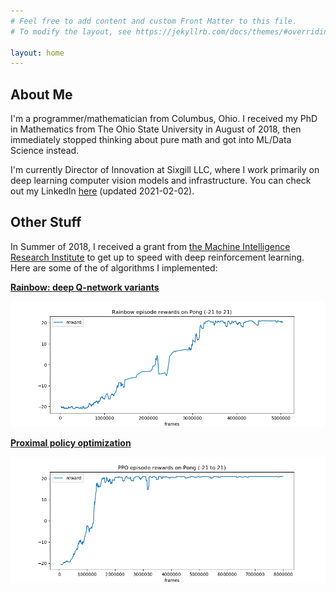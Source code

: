 ```yaml
---
# Feel free to add content and custom Front Matter to this file.
# To modify the layout, see https://jekyllrb.com/docs/themes/#overriding-theme-defaults

layout: home
---
```


## About Me

I'm a programmer/mathematician from Columbus, Ohio.  I received my PhD in Mathematics from The Ohio State University in August of 2018, then immediately stopped thinking about pure math and got into ML/Data Science instead.

I'm currently Director of Innovation at Sixgill LLC, where I work primarily on deep learning computer vision models and infrastructure.  You can check out my LinkedIn [here](https://www.linkedin.com/in/corey-staten-a79b39175/) (updated 2021-02-02).

## Other Stuff

In Summer of 2018, I received a grant from [the Machine Intelligence Research Institute](https://intelligence.org/) to get up to speed with deep reinforcement learning.  Here are some of the of algorithms I implemented:

[**Rainbow: deep Q-network variants**](https://github.com/coreystaten/deeprl-rainbow)

[![Rainbow performance graph for Pong](/assets/rainbow.png)](https://github.com/coreystaten/deeprl-rainbow)

[**Proximal policy optimization**](https://github.com/coreystaten/deeprl-ppo)

[![PPO performance graph for Pong w/8 actors](/assets/ppo.png)](https://github.com/coreystaten/deeprl-ppo)


